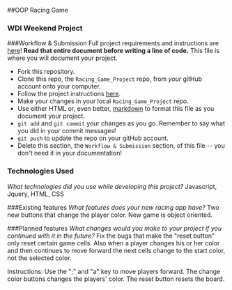 ##OOP Racing Game
### WDI Weekend Project

###Workflow & Submission
Full project requirements and instructions are [here](https://github.com/sf-wdi-21/notes/blob/master/week-02/day-05/weekend_project_refactor_spec.md)! **Read that entire document before writing a line of code.**
This file is where you will document your project.  

* Fork this repository.
* Clone this repo, the `Racing_Game_Project` repo, from *your* gitHub account onto your computer.
* Follow the project instructions [here](https://github.com/sf-wdi-21/notes/blob/master/week-02/day-05/weekend_project_refactor_spec.md).
* Make your changes in your local `Racing_Game_Project` repo.
* Use either HTML or, even better, [markdown](https://github.com/adam-p/markdown-here/wiki/Markdown-Cheatsheet) to format this file as you document your project.
* `git add` and `git commit` your changes as you go.  Remember to say what you did in your commit messages!
* `git push` to update the repo on your gitHub account.
* Delete this section, the `Workflow & Submission` section, of this file -- you don't need it in your documentation!


### Technologies Used
*What technologies did you use while developing this project?* Javascript, Jquery, HTML, CSS

###Existing features
*What features does your new racing app have?* Two new buttons that change the player color. New game is object oriented. 

###Planned features
*What changes would you make to your project if you continued with it in the future?* Fix the bugs that make the "reset button" only reset certain game cells. Also when a player changes his or her color and then continues to move forward the next cells change to the  start color, not the selected color. 

Instructions: 
Use the ";" and "a" key to move players forward. The change color buttons changes the players' color. The reset button resets the board. 
